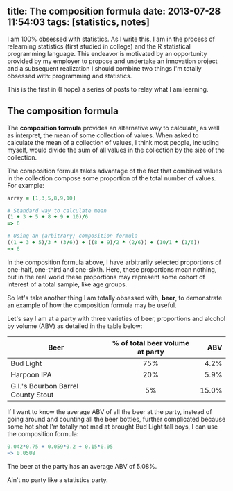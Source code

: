 title: The composition formula
date: 2013-07-28 11:54:03
tags: [statistics, notes]
---
I am 100% obsessed with statistics. As I write this, I am in the process of relearning statistics (first studied in college) and the R statistical programming language. This endeavor is motivated by  an opportunity provided by my employer to propose and undertake an innovation project and a subsequent realization I should combine two things I'm totally obsessed with: programming and statistics.

This is the first in (I hope) a series of posts to relay what I am learning.

## The composition formula

The **composition formula** provides an alternative way to calculate, as well as interpret, the mean of some collection of values. When asked to calculate the mean of a collection of values, I think most people, including myself, would divide the sum of all values in the collection by the size of the collection.

The composition formula takes advantage of the fact that combined values in the collection compose some proportion of the total number of values. For example:

``` ruby
array = [1,3,5,8,9,10]

# Standard way to calculate mean
(1 + 3 + 5 + 8 + 9 + 10)/6
=> 6

# Using an (arbitrary) composition formula
((1 + 3 + 5)/3 * (3/6)) + ((8 + 9)/2 * (2/6)) + (10/1 * (1/6)) 
=> 6
```

In the composition formula above, I have arbitrarily selected proportions of one-half, one-third and one-sixth. Here, these proportions mean nothing, but in the real world these proportions may represent some cohort of interest of a total sample, like age groups.

So let's take another thing I am totally obsessed with, **beer**, to demonstrate an example of how the composition formula may be useful.

Let's say I am at a party with three varieties of beer, proportions and alcohol by volume (ABV) as detailed in the table below:

| Beer                               | % of total beer volume at party | ABV   |
| ---------------------------------- |:------------------------------: | -----:|
| Bud Light                          | 75%                             | 4.2%  |
| Harpoon IPA                        | 20%                             | 5.9%  |
| G.I.'s Bourbon Barrel County Stout |  5%                             | 15.0% |

If I want to know the average ABV of all the beer at the party, instead of going around and counting all the beer bottles, further complicated because some hot shot I'm totally not mad at brought Bud Light tall boys, I can use the composition formula:

``` R
0.042*0.75 + 0.059*0.2 + 0.15*0.05
=> 0.0508 
```
The beer at the party has an average ABV of 5.08%.

Ain't no party like a statistics party.

